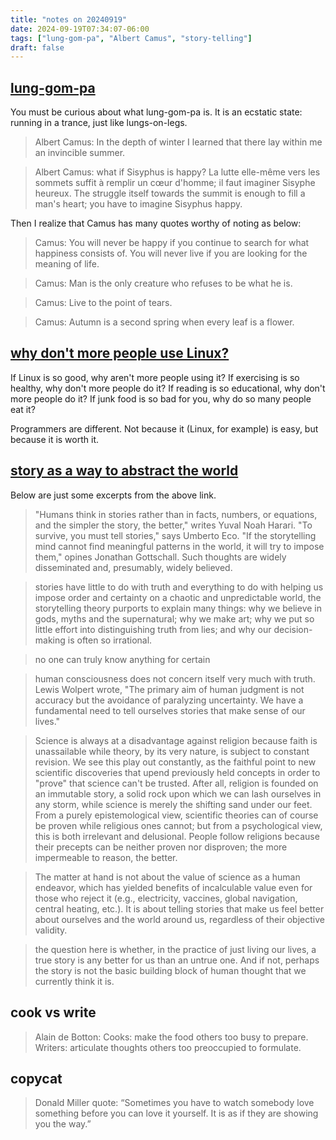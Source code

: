```yaml
---
title: "notes on 20240919"
date: 2024-09-19T07:34:07-06:00
tags: ["lung-gom-pa", "Albert Camus", "story-telling"]
draft: false
---
```


## [lung-gom-pa](https://theamericanscholar.org/how-to-live-with-dying/)

You must be curious about what lung-gom-pa is. It is an ecstatic state: running in a trance, just like lungs-on-legs. 

> Albert Camus: In the depth of winter I learned that there lay within me an invincible summer.

> Albert Camus: what if Sisyphus is happy? La lutte elle-même vers les sommets suffit à remplir un cœur d'homme; il faut imaginer Sisyphe heureux. The struggle itself towards the summit is enough to fill a man's heart; you have to imagine Sisyphus happy.

Then I realize that Camus has many quotes worthy of noting as below:

> Camus: You will never be happy if you continue to search for what happiness consists of. You will never live if you are looking for the meaning of life.

> Camus: Man is the only creature who refuses to be what he is.

> Camus: Live to the point of tears.

> Camus: Autumn is a second spring when every leaf is a flower.

## [why don't more people use Linux?](https://world.hey.com/dhh/why-don-t-more-people-use-linux-33b75f53)

If Linux is so good, why aren't more people using it?
If exercising is so healthy, why don't more people do it?
If reading is so educational, why don't more people do it?
If junk food is so bad for you, why do so many people eat it?

Programmers are different. Not because it (Linux, for example) is easy, but because it is worth it.

## [story as a way to abstract the world](https://worldblog.beechwindpress.com/storytelling.htm)

Below are just some excerpts from the above link.

> "Humans think in stories rather than in facts, numbers, or equations, and the simpler the story, the better," writes Yuval Noah Harari. "To survive, you must tell stories," says Umberto Eco. "If the storytelling mind cannot find meaningful patterns in the world, it will try to impose them," opines Jonathan Gottschall. Such thoughts are widely disseminated and, presumably, widely believed.

> stories have little to do with truth and everything to do with helping us impose order and certainty on a chaotic and unpredictable world, the storytelling theory purports to explain many things: why we believe in gods, myths and the supernatural; why we make art; why we put so little effort into distinguishing truth from lies; and why our decision-making is often so irrational.

> no one can truly know anything for certain

> human consciousness does not concern itself very much with truth. Lewis Wolpert wrote, "The primary aim of human judgment is not accuracy but the avoidance of paralyzing uncertainty. We have a fundamental need to tell ourselves stories that make sense of our lives."

> Science is always at a disadvantage against religion because faith is unassailable while theory, by its very nature, is subject to constant revision. We see this play out constantly, as the faithful point to new scientific discoveries that upend previously held concepts in order to "prove" that science can't be trusted. After all, religion is founded on an immutable story, a solid rock upon which we can lash ourselves in any storm, while science is merely the shifting sand under our feet. From a purely epistemological view, scientific theories can of course be proven while religious ones cannot; but from a psychological view, this is both irrelevant and delusional. People follow religions because their precepts can be neither proven nor disproven; the more impermeable to reason, the better.

> The matter at hand is not about the value of science as a human endeavor, which has yielded benefits of incalculable value even for those who reject it (e.g., electricity, vaccines, global navigation, central heating, etc.). It is about telling stories that make us feel better about ourselves and the world around us, regardless of their objective validity.

> the question here is whether, in the practice of just living our lives, a true story is any better for us than an untrue one. And if not, perhaps the story is not the basic building block of human thought that we currently think it is.

## cook vs write

> Alain de Botton: Cooks: make the food others too busy to prepare. Writers: articulate thoughts others too preoccupied to formulate.

## copycat

> Donald Miller quote: “Sometimes you have to watch somebody love something before you can love it yourself. It is as if they are showing you the way.”

